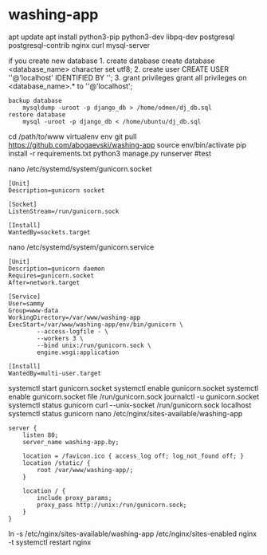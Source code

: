 # washing-app

apt update
apt install python3-pip python3-dev libpq-dev postgresql postgresql-contrib nginx curl mysql-server

if you create new database
    1. create database 
        create database <database_name> character set utf8;
    2. create user 
        CREATE USER '<username>'@'localhost' IDENTIFIED BY '<password>';
    3. grant privileges
        grant all privileges on <database_name>.* to '<username>'@'localhost';

    backup database
        mysqldump -uroot -p django_db > /home/odmen/dj_db.sql
    restore database
        mysql -uroot -p django_db < /home/ubuntu/dj_db.sql
cd /path/to/www
virtualenv env
git pull https://github.com/abogaevski/washing-app
source env/bin/activate
pip install -r requirements.txt
python3 manage.py runserver #test

nano /etc/systemd/system/gunicorn.socket
    
    [Unit]
    Description=gunicorn socket

    [Socket]
    ListenStream=/run/gunicorn.sock

    [Install]
    WantedBy=sockets.target

nano /etc/systemd/system/gunicorn.service
    
    [Unit]
    Description=gunicorn daemon
    Requires=gunicorn.socket
    After=network.target

    [Service]
    User=sammy
    Group=www-data
    WorkingDirectory=/var/www/washing-app
    ExecStart=/var/www/washing-app/env/bin/gunicorn \
            --access-logfile - \
            --workers 3 \
            --bind unix:/run/gunicorn.sock \
            engine.wsgi:application

    [Install]
    WantedBy=multi-user.target

systemctl start gunicorn.socket
systemctl enable gunicorn.socket
systemctl enable gunicorn.socket
file /run/gunicorn.sock
journalctl -u gunicorn.socket
systemctl status gunicorn
curl --unix-socket /run/gunicorn.sock localhost
systemctl status gunicorn
nano /etc/nginx/sites-available/washing-app

    server {
        listen 80;
        server_name washing-app.by;

        location = /favicon.ico { access_log off; log_not_found off; }
        location /static/ {
            root /var/www/washing-app/;
        }

        location / {
            include proxy_params;
            proxy_pass http://unix:/run/gunicorn.sock;
        }
    }

ln -s /etc/nginx/sites-available/washing-app /etc/nginx/sites-enabled
nginx -t
systemctl restart nginx
